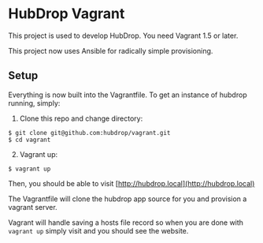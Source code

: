 HubDrop Vagrant
===============

This project is used to develop HubDrop.  You need Vagrant 1.5 or later.

This project now uses Ansible for radically simple provisioning.

Setup
-----

Everything is now built into the Vagrantfile.  To get an instance of hubdrop running,
simply:

1. Clone this repo and change directory:

  ```
  $ git clone git@github.com:hubdrop/vagrant.git
  $ cd vagrant
  ```

2. Vagrant up:

  ```
  $ vagrant up
  ```
  Then, you should be able to visit [http://hubdrop.local](http://hubdrop.local) 

The Vagrantfile will clone the hubdrop app source for you and provision a vagrant server.

Vagrant will handle saving a hosts file record so when you are done with `vagrant up` simply visit and you should see the website.